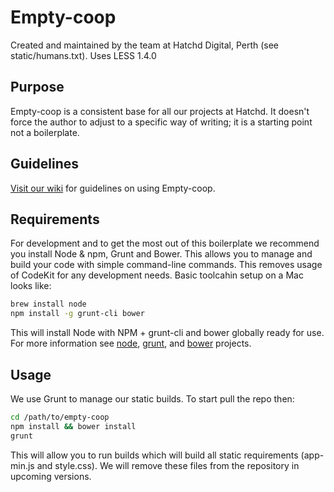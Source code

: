 # Empty-coop

Created and maintained by the team at Hatchd Digital, Perth (see static/humans.txt).
Uses LESS 1.4.0

## Purpose

Empty-coop is a consistent base for all our projects at Hatchd. It doesn't
force the author to adjust to a specific way of writing; it is a
starting point not a boilerplate.

## Guidelines

[Visit our wiki](https://github.com/hatchddigital/empty-coop/wiki/) for
guidelines on using Empty-coop.

## Requirements

For development and to get the most out of this boilerplate we recommend
you install Node & npm, Grunt and Bower. This allows you to manage and
build your code with simple command-line commands. This removes usage of
CodeKit for any development needs. Basic toolcahin setup on a Mac looks like:

```sh
brew install node
npm install -g grunt-cli bower
```

This will install Node with NPM + grunt-cli and bower globally ready for use.
For more information see [node](http://nodejs.org/),
[grunt](http://gruntjs.com/), and [bower](bower.io) projects.

## Usage

We use Grunt to manage our static builds. To start pull the repo then:

```sh
cd /path/to/empty-coop
npm install && bower install
grunt
```

This will allow you to run builds which will build all static requirements
(app-min.js and style.css). We will remove these files from the repository
in upcoming versions.
